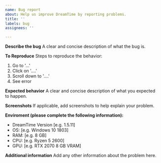 ```yaml
---
name: Bug report
about: Help us improve DreamTime by reporting problems.
title: ''
labels: bug
assignees: ''

---
```


**Describe the bug**
A clear and concise description of what the bug is.

**To Reproduce**
Steps to reproduce the behavior:
1. Go to '...'
2. Click on '....'
3. Scroll down to '....'
4. See error

**Expected behavior**
A clear and concise description of what you expected to happen.

**Screenshots**
If applicable, add screenshots to help explain your problem.

**Enviroment (please complete the following information):**
 - DreamTime Version [e.g. 1.5.11]
 - OS: [e.g. Windows 10 1803]
 - RAM: [e.g. 8 GB]
 - CPU: [e.g. Ryzen 5 2600]
 - GPU: [e.g. RTX 2070 8 GB VRAM]

**Additional information**
Add any other information about the problem here.
